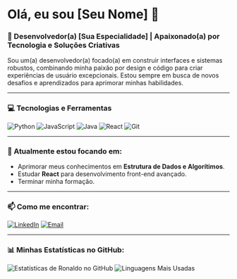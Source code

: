 # Olá, eu sou [Seu Nome] 👋

### 🚀 Desenvolvedor(a) [Sua Especialidade] | Apaixonado(a) por Tecnologia e Soluções Criativas

Sou um(a) desenvolvedor(a) focado(a) em construir interfaces e sistemas robustos, combinando minha paixão por design e código para criar experiências de usuário excepcionais. Estou sempre em busca de novos desafios e aprendizados para aprimorar minhas habilidades.

---

### 💻 Tecnologias e Ferramentas

![Python](https://img.shields.io/badge/Python-3776AB?style=for-the-badge&logo=python&logoColor=white) ![JavaScript](https://img.shields.io/badge/JavaScript-F7DF1E?style=for-the-badge&logo=javascript&logoColor=black) ![Java](https://img.shields.io/badge/Java-ED8B00?style=for-the-badge&logo=openjdk&logoColor=white) ![React](https://img.shields.io/badge/React-20232A?style=for-the-badge&logo=react&logoColor=61DAFB) ![Git](https://img.shields.io/badge/GIT-E44C30?style=for-the-badge&logo=git&logoColor=white)

---

### 🌱 Atualmente estou focando em:

- Aprimorar meus conhecimentos em **Estrutura de Dados e Algorítimos**.
- Estudar **React** para desenvolvimento front-end avançado.
- Terminar minha formação.

---

### 📫 Como me encontrar:

[![LinkedIn](https://img.shields.io/badge/LinkedIn-0077B5?style=for-the-badge&logo=linkedin&logoColor=white)](https://www.linkedin.com/in/ronaldocezar/)
[![Email](https://img.shields.io/badge/Email-D14836?style=for-the-badge&logo=gmail&logoColor=white)](mailto:ronaldocezar2002@gmail.com)

---

### 📊 Minhas Estatísticas no GitHub:

![Estatísticas de Ronaldo no GitHub](https://github-readme-stats.vercel.app/api?username=SirrCezar-github&show_icons=true&theme=dracula&include_all_commits=true&count_private=true)
![Linguagens Mais Usadas](https://github-readme-stats.vercel.app/api/top-langs/?username=SirrCezar-github&layout=compact&langs_count=7&theme=dracula)
